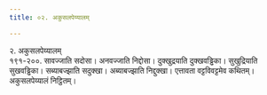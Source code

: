 ```yaml
---
title: ०२. अकुसलपेय्यालम्

---
```

२. अकुसलपेय्यालम्  
१९१-२००. सावज्जाति सदोसा। अनवज्जाति निद्दोसा। दुक्खुद्रयाति दुक्खवड्ढिका। सुखुद्रियाति सुखवड्ढिका। सब्याबज्झाति सदुक्खा। अब्याबज्झाति निद्दुक्खा। एत्तावता वट्टविवट्टमेव कथितम्।  
अकुसलपेय्यालं निट्ठितम्।  